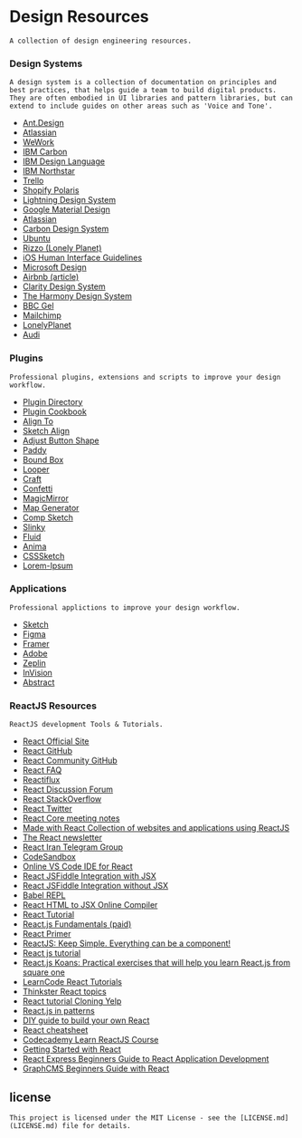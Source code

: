 # Design Resources

``
A collection of design engineering resources.
``


### Design Systems

``
A design system is a collection of documentation on principles and best practices, that helps guide a team to build digital products. They are often embodied in UI libraries and pattern libraries, but can extend to include guides on other areas such as 'Voice and Tone'.
``

* [Ant.Design](https://ant.design)<br>
* [Atlassian](https://atlassian.design)<br>
* [WeWork](http://plasma.guide)<br>
* [IBM Carbon](http://carbondesignsystem.com/)<br>
* [IBM Design Language](https://www.ibm.com/design/language/)<br>	
* [IBM Northstar](https://www.ibm.com/standards/web/)<br>
* [Trello](https://design.trello.com/)<br>
* [Shopify Polaris](https://polaris.shopify.com/)<br>
* [Lightning Design System](https://www.lightningdesignsystem.com/)<br>
* [Google Material Design](https://material.io/)<br>
* [Atlassian](https://design.atlassian.com/)<br>
* [Carbon Design System](http://carbondesignsystem.com/)<br>
* [Ubuntu](https://design.ubuntu.com/)<br>
* [Rizzo (Lonely Planet)](https://rizzo.lonelyplanet.com/)<br>
* [iOS Human Interface Guidelines](https://developer.apple.com/ios/human-interface-guidelines/)<br>
* [Microsoft Design](https://www.microsoft.com/en-us/design)<br>
* [Airbnb (article)](http://airbnb.design/building-a-visual-language/)<br>
* [Clarity Design System](https://vmware.github.io/clarity/)<br>
* [The Harmony Design System](http://harmony.intuit.com/)<br>
* [BBC Gel ](http://www.bbc.co.uk/gel)<br>
* [Mailchimp](https://ux.mailchimp.com/)<br>
* [LonelyPlanet](http://rizzo.lonelyplanet.com/styleguide/design-elements/colours)<br>
* [Audi](http://audi.com/ci)<br>

### Plugins

``
Professional plugins, extensions and scripts to improve your design workflow.
``

* [Plugin Directory](https://github.com/sketchplugins/plugin-directory)<br>
* [Plugin Cookbook](https://github.com/turbobabr/Sketch-Plugins-Cookbook)<br>
* [Align To](https://github.com/lucienlee/alignto)<br>
* [Sketch Align](https://github.com/richardgazdik/sketch-align)<br>
* [Adjust Button Shape](https://github.com/psilfver/sketch-adjust-button-shape)<br>
* [Paddy](https://github.com/DWilliames/paddy-sketch-plugin)<br>
* [Bound Box](https://github.com/lewishowles/sketch-bound-with-box)<br>
* [Looper](http://sureskumar.com/looper)<br>
* [Craft](https://www.invisionapp.com/craft)<br>
* [Confetti](http://www.sketchconfetti.com)<br>
* [MagicMirror](https://github.com/MagicSketch/MagicMirror)<br>
* [Map Generator](https://github.com/eddiesigner/sketch-map-generator)<br>
* [Comp Sketch](https://evilmartians.com/chronicles/compo-sketch)<br>
* [Slinky](https://finchalyzer.github.io/slinky/)<br>
* [Fluid](https://github.com/matt-curtis/Fluid-for-Sketch)<br>
* [Anima](https://animaapp.github.io)<br>
* [CSSSketch](https://github.com/JohnCoates/CSSketch)<br>
* [Lorem-Ipsum](https://github.com/brandonbeecroft/Lorem-Ipsum-Plugin-for-Sketch)

### Applications

``
Professional applictions to improve your design workflow.
``

* [Sketch](https://sketchapp.com)<br>
* [Figma](https://figma.com)<br>
* [Framer](https://framer.com)<br>
* [Adobe](https://adobe.com)<br>
* [Zeplin](https://Zeplin.io)<br>
* [InVision](https://www.invisionapp.com)<br>
* [Abstract](https://www.goabstract.com/)<br>

### ReactJS Resources

``
ReactJS development Tools & Tutorials.
``

* [React Official Site](http://facebook.github.io/react/)
* [React GitHub](https://github.com/facebook/react)
* [React Community GitHub](https://github.com/reactjs)
* [React FAQ](https://reactfaq.site/)
* [Reactiflux](http://www.reactiflux.com/)
* [React Discussion Forum](https://discuss.reactjs.org/)
* [React StackOverflow](http://stackoverflow.com/questions/tagged/reactjs)
* [React Twitter](https://twitter.com/reactjs)
* [React Core meeting notes](https://github.com/reactjs/core-notes)
* [Made with React Collection of websites and applications using ReactJS](http://madewithreact.com/)
* [The React newsletter](http://theproblemsolver.nl/TheReactNewsletter/Subscribe)
* [React Iran Telegram Group](https://telegram.me/joinchat/D8jLp0D27irx4rjq2j88xw)
* [CodeSandbox](https://codesandbox.io)
* [Online VS Code IDE for React](https://stackblitz.com)
* [React JSFiddle Integration with JSX](https://jsfiddle.net/reactjs/69z2wepo/)
* [React JSFiddle Integration without JSX](https://jsfiddle.net/reactjs/5vjqabv3/)
* [Babel REPL](https://babeljs.io/repl/)
* [React HTML to JSX Online Compiler](https://facebook.github.io/react/html-jsx.html)
* [React Tutorial](https://facebook.github.io/react/docs/tutorial.html)
* [React.js Fundamentals (paid)](https://tylermcginnis.com/courses/react-fundamentals)
* [React Primer](https://github.com/mikechau/react-primer-draft)
* [ReactJS: Keep Simple. Everything can be a component!](https://speakerdeck.com/pedronauck/reactjs-keep-simple-everything-can-be-a-component)
* [React js tutorial](https://hackr.io/tutorials/learn-react)
* [React.js Koans: Practical exercises that will help you learn React.js from square one](https://github.com/arkency/reactjs_koans)
* [LearnCode React Tutorials](https://www.youtube.com/watch?v=MhkGQAoc7bc&list=PLoYCgNOIyGABj2GQSlDRjgvXtqfDxKm5b)
* [Thinkster React topics](https://thinkster.io/topics/react)
* [React tutorial Cloning Yelp](https://www.fullstackreact.com/articles/react-tutorial-cloning-yelp/)
* [React.js in patterns](http://krasimirtsonev.com/blog/article/react-js-in-design-patterns)
* [DIY guide to build your own React](https://engineering.hexacta.com/didact-learning-how-react-works-by-building-it-from-scratch-51007984e5c5)
* [React cheatsheet](https://devhints.io/react)
* [Codecademy Learn ReactJS Course](https://www.codecademy.com/pt/learn/react-101)
* [Getting Started with React](https://sabe.io/tutorials/getting-started-with-react)
* [React Express Beginners Guide to React Application Development](http://www.react.express/)
* [GraphCMS Beginners Guide with React](https://graphcms.com/docs/getting-started/beginners_guide_with_react/)

## license

``This project is licensed under the MIT License - see the [LICENSE.md](LICENSE.md) file for details.``
